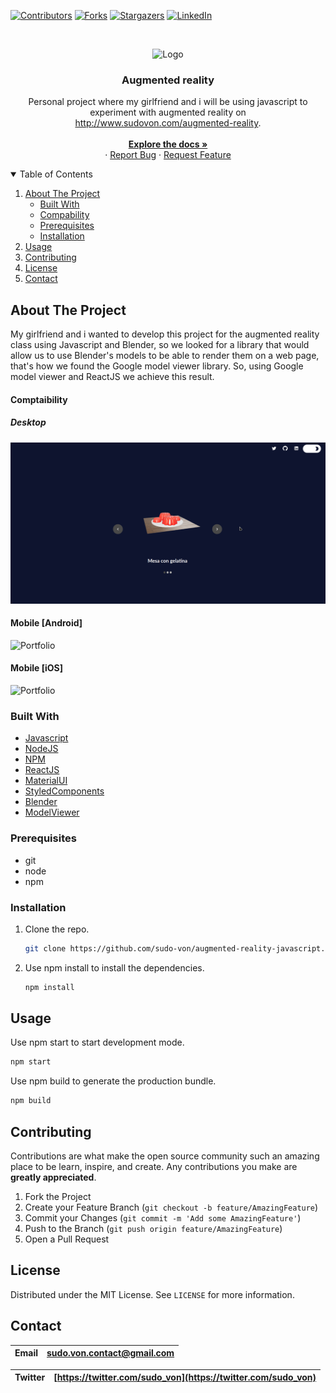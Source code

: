 [![Contributors][contributors-shield]][contributors-url]
[![Forks][forks-shield]][forks-url]
[![Stargazers][stars-shield]][stars-url]
[![LinkedIn][linkedin-shield]][linkedin-url]

<br />
<p align="center">
  <a>
    <img src="https://miro.medium.com/max/3200/1*OF0xEMkWBv-69zvmNs6RDQ.gif" alt="Logo" width="800" height="350">
  </a>

  <h3 align="center">Augmented reality</h3>

  <p align="center">
    Personal project where my girlfriend and i will be using javascript to experiment with augmented reality on <a  target="_blank" href="http://www.sudovon.com/augmented-reality">http://www.sudovon.com/augmented-reality</a>.
    <br />
    <br />
    <a href="https://github.com/sudo-von/augmented-reality-javascript"><strong>Explore the docs »</strong></a>
    <br />
    ·
    <a href="https://github.com/sudo-von/augmented-reality-javascript/issues">Report Bug</a>
    ·
    <a href="https://github.com/sudo-von/augmented-reality-javascript/issues">Request Feature</a>
  </p>
</p>

<details open="open">
  <summary>Table of Contents</summary>
  <ol>
    <li>
      <a href="#about-the-project">About The Project</a>
      <ul>
        <li><a href="#built-with">Built With</a></li>
        <li><a href="#prerequisites">Compability</a></li>
        <li><a href="#prerequisites">Prerequisites</a></li>
        <li><a href="#installation">Installation</a></li>
      </ul>
    </li>
    <li><a href="#usage">Usage</a></li>
    <li><a href="#contributing">Contributing</a></li>
    <li><a href="#license">License</a></li>
    <li><a href="#contact">Contact</a></li>
  </ol>
</details>



<!-- ABOUT THE PROJECT -->
## About The Project

My girlfriend and i wanted to develop this project for the augmented reality class using Javascript and Blender, so we looked for a library that would allow us to use Blender's models to be able to render them on a web page, that's how we found the Google model viewer library. 
So, using Google model viewer and ReactJS we achieve this result.

#### Comptaibility
##### Desktop

![Portfolio](assets/desktop.gif)

#### Mobile [Android]

![Portfolio](assets/android.gif)

#### Mobile [iOS]

![Portfolio](assets/ios.gif)
### Built With

* [Javascript](https://developer.mozilla.org/es/docs/Web/JavaScript)
* [NodeJS](https://nodejs.org/es/)
* [NPM](https://www.npmjs.com/)
* [ReactJS](https://reactjs.org/)
* [MaterialUI](https://material-ui.com/)
* [StyledComponents](https://styled-components.com/)
* [Blender](https://www.blender.org/)
* [ModelViewer](https://modelviewer.dev/)

### Prerequisites

* git
* node
* npm

### Installation

1. Clone the repo.
   ```sh
   git clone https://github.com/sudo-von/augmented-reality-javascript.git
   ```
2. Use npm install to install the dependencies.
    ```sh
    npm install
    ```

<!-- USAGE EXAMPLES -->
## Usage

Use npm start to start development mode.
```sh
npm start
```
Use npm build to generate the production bundle.
```sh
npm build
```

<!-- CONTRIBUTING -->
## Contributing

Contributions are what make the open source community such an amazing place to be learn, inspire, and create. Any contributions you make are **greatly appreciated**.

1. Fork the Project
2. Create your Feature Branch (`git checkout -b feature/AmazingFeature`)
3. Commit your Changes (`git commit -m 'Add some AmazingFeature'`)
4. Push to the Branch (`git push origin feature/AmazingFeature`)
5. Open a Pull Request

<!-- LICENSE -->
## License

Distributed under the MIT License. See `LICENSE` for more information.

<!-- CONTACT -->
## Contact

| Email | sudo.von.contact@gmail.com |
--- | --- |

| Twitter |  [https://twitter.com/sudo_von](https://twitter.com/sudo_von) |
--- | --- |



<!-- MARKDOWN LINKS & IMAGES -->
[contributors-shield]: https://img.shields.io/github/contributors/sudo-von/augmented-reality-javascript.svg?style=for-the-badge
[contributors-url]: https://github.com/sudo-von/augmented-reality-javascript/graphs/contributors
[forks-shield]: https://img.shields.io/github/forks/sudo-von/augmented-reality-javascript.svg?style=for-the-badge
[forks-url]: https://github.com/sudo-von/augmented-reality-javascript/network/members
[stars-shield]: https://img.shields.io/github/stars/sudo-von/augmented-reality-javascript.svg?style=for-the-badge
[stars-url]: https://github.com/sudo-von/augmented-reality-javascript/stargazers
[issues-shield]: https://img.shields.io/github/issues/sudo-von/augmented-reality-javascript.svg?style=for-the-badge
[issues-url]: https://github.com/sudo-von/augmented-reality-javascript/issues
[license-shield]: https://img.shields.io/github/license/sudo-von/augmented-reality-javascript.svg?style=for-the-badge
[license-url]: https://github.com/sudo-von/augmented-reality-javascript/blob/master/LICENSE.txt
[linkedin-shield]: https://img.shields.io/badge/-LinkedIn-black.svg?style=for-the-badge&logo=linkedin&colorB=555
[linkedin-url]: https://www.linkedin.com/in/jes%C3%BAs-%C3%A1ngel-rodr%C3%ADguez-mart%C3%ADnez-84991a1b4/

